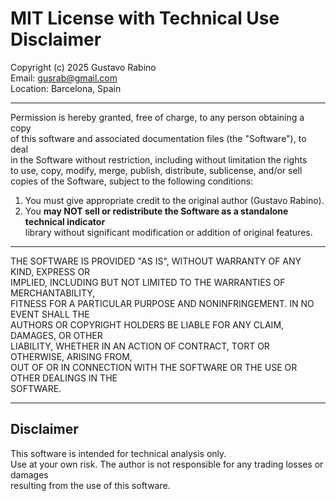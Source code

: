 # MIT License with Technical Use Disclaimer

Copyright (c) 2025 Gustavo Rabino  
Email: gusrab@gmail.com  
Location: Barcelona, Spain

---

Permission is hereby granted, free of charge, to any person obtaining a copy  
of this software and associated documentation files (the "Software"), to deal  
in the Software without restriction, including without limitation the rights  
to use, copy, modify, merge, publish, distribute, sublicense, and/or sell  
copies of the Software, subject to the following conditions:

1. You must give appropriate credit to the original author (Gustavo Rabino).  
2. You **may NOT sell or redistribute the Software as a standalone technical indicator**  
   library without significant modification or addition of original features.

---

THE SOFTWARE IS PROVIDED "AS IS", WITHOUT WARRANTY OF ANY KIND, EXPRESS OR  
IMPLIED, INCLUDING BUT NOT LIMITED TO THE WARRANTIES OF MERCHANTABILITY,  
FITNESS FOR A PARTICULAR PURPOSE AND NONINFRINGEMENT. IN NO EVENT SHALL THE  
AUTHORS OR COPYRIGHT HOLDERS BE LIABLE FOR ANY CLAIM, DAMAGES, OR OTHER  
LIABILITY, WHETHER IN AN ACTION OF CONTRACT, TORT OR OTHERWISE, ARISING FROM,  
OUT OF OR IN CONNECTION WITH THE SOFTWARE OR THE USE OR OTHER DEALINGS IN THE  
SOFTWARE.

---

## Disclaimer

This software is intended for technical analysis only.  
Use at your own risk. The author is not responsible for any trading losses or damages  
resulting from the use of this software.
